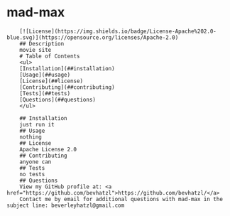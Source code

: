 # mad-max
        [![License](https://img.shields.io/badge/License-Apache%202.0-blue.svg)](https://opensource.org/licenses/Apache-2.0)
        ## Description
        movie site
        # Table of Contents
        <ul>
        [Installation](##installation)
        [Usage](##usage)
        [License](##license)
        [Contributing](##contributing)
        [Tests](##tests)
        [Questions](##questions)
        </ul>
               
        ## Installation
        just run it
        ## Usage
        nothing
        ## License
        Apache License 2.0
        ## Contributing
        anyone can
        ## Tests
        no tests
        ## Questions
        View my GitHub profile at: <a href="https://github.com/bevhatzl">https://github.com/bevhatzl/</a>
        Contact me by email for additional questions with mad-max in the subject line: beverleyhatzl@gmail.com
  